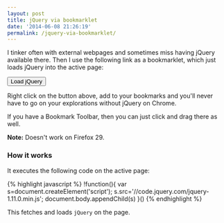 ```yaml
---
layout: post
title: jQuery via bookmarklet
date: '2014-06-08 21:26:19'
permalink: /jquery-via-bookmarklet/
---
```


I tinker often with external webpages and sometimes miss having jQuery available there. Then I use the following link as a bookmarklet, which just loads jQuery into the active page:

<a href="javascript:!function(){var s=document.createElement('script'); s.src='//code.jquery.com/jquery-1.11.0.min.js'; document.body.appendChild(s)}()"><button>Load jQuery</button></a>

Right click on the button above, add to your bookmarks and you'll never have to go on your explorations without jQuery on Chrome.

If you have a Bookmark Toolbar, then you can just click and drag there as well.

**Note:** Doesn't work on Firefox 29.

### How it works

It executes the following code on the active page:

{% highlight javascript %}
!function(){
    var s=document.createElement('script'); 
    s.src='//code.jquery.com/jquery-1.11.0.min.js'; 
    document.body.appendChild(s)
}()
{% endhighlight %}

This fetches and loads `jQuery` on the page.
